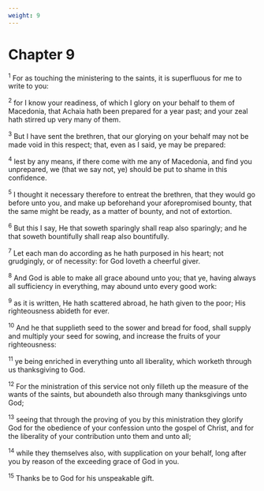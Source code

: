 ```yaml
---
weight: 9
---
```


# Chapter 9

<sup>1</sup> For as touching the ministering to the saints, it is superfluous for me to write to you: 

<sup>2</sup> for I know your readiness, of which I glory on your behalf to them of Macedonia, that Achaia hath been prepared for a year past; and your zeal hath stirred up very many of them. 

<sup>3</sup> But I have sent the brethren, that our glorying on your behalf may not be made void in this respect; that, even as I said, ye may be prepared: 

<sup>4</sup> lest by any means, if there come with me any of Macedonia, and find you unprepared, we (that we say not, ye) should be put to shame in this confidence. 

<sup>5</sup> I thought it necessary therefore to entreat the brethren, that they would go before unto you, and make up beforehand your aforepromised bounty, that the same might be ready, as a matter of bounty, and not of extortion. 

<sup>6</sup> But this I say, He that soweth sparingly shall reap also sparingly; and he that soweth bountifully shall reap also bountifully. 

<sup>7</sup> Let each man do according as he hath purposed in his heart; not grudgingly, or of necessity: for God loveth a cheerful giver. 

<sup>8</sup> And God is able to make all grace abound unto you; that ye, having always all sufficiency in everything, may abound unto every good work: 

<sup>9</sup> as it is written, He hath scattered abroad, he hath given to the poor; His righteousness abideth for ever. 

<sup>10</sup> And he that supplieth seed to the sower and bread for food, shall supply and multiply your seed for sowing, and increase the fruits of your righteousness: 

<sup>11</sup> ye being enriched in everything unto all liberality, which worketh through us thanksgiving to God. 

<sup>12</sup> For the ministration of this service not only filleth up the measure of the wants of the saints, but aboundeth also through many thanksgivings unto God; 

<sup>13</sup> seeing that through the proving of you by this ministration they glorify God for the obedience of your confession unto the gospel of Christ, and for the liberality of your contribution unto them and unto all; 

<sup>14</sup> while they themselves also, with supplication on your behalf, long after you by reason of the exceeding grace of God in you. 

<sup>15</sup> Thanks be to God for his unspeakable gift. 


